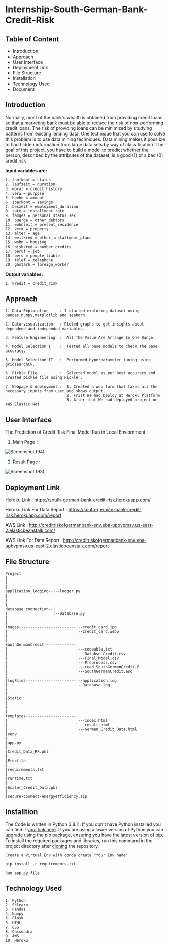 # Internship-South-German-Bank-Credit-Risk

## Table of Content
- Introduction
- Approach
- User Interface
- Deployment Link
- File Structure
- Installation
- Technology Used
- Document

## Introduction
Normally, most of the bank's wealth is obtained from providing credit loans so that a marketing bank must be able to reduce the risk of non-performing credit loans. The risk
of providing loans can be minimized by studying patterns from existing lending data. One technique that you can use to solve this problem is to use data mining techniques.
Data mining makes it possible to find hidden information from large data sets by way of classification. The goal of this project, you have to build a model to predict whether the person, described by the attributes of the dataset, is a good (1) or a bad (0) credit risk

**Input variables are:**
~~~
1. laufkont = status
2. laufzeit = duration
3. moral = credit_history
4. verw = purpose
5. hoehe = amount
6. sparkont = savings
7. beszeit = employment_duration
8. rate = installment_rate
9. famges = personal_status_sex
10. buerge = other_debtors
11. wohnzeit = present_residence
12. verm = property
13. alter = age
14. weitkred = other_installment_plans
15. wohn = housing
16. bishkred = number_credits
17. beruf = job
18. pers = people_liable
19. telef = telephone
20. gastarb = foreign_worker
~~~

**Output variables:**

`1. kredit = credit_risk`

## Approach
~~~
1. Data Exploration     : I started exploring dataset using pandas,numpy,matplotlib and seaborn. 

2. Data visualization   : Ploted graphs to get insights about dependend and independed variables. 

3. Feature Engineering  :  All The Value Are Arrange In One Range.

4. Model Selection I    :  Tested all base models to check the base accuracy.
                       
5. Model Selection II   :  Performed Hyperparameter tuning using gridsearchCV.

6. Pickle File          :  Selected model as per best accuracy and created pickle file using Pickle .

7. Webpage & deployment :  1. Created a web form that takes all the necessary inputs from user and shows output.
                           2. Frist We had Deploy at Heroku Platform
                           3. After that We had deployed project on AWS Elastic Net
~~~

## User Interface
The Prediction of Credit Risk Final Model Run in Local Enviornment

1. Main Page :

![Screenshot (94)](https://user-images.githubusercontent.com/62636740/139243173-98a35c5f-d7b8-4246-9287-0d9e4d2dd668.png)

2. Result Page :

![Screenshot (93)](https://user-images.githubusercontent.com/62636740/139243363-4c46d61b-8c29-4492-b766-311153d4b443.png)

## Deployment Link

Heroku Link : https://south-german-bank-credit-risk.herokuapp.com/

Heroku Link For Data Report : https://south-german-bank-credit-risk.herokuapp.com/report

AWS Link : http://creditriskofgermanbank-env.eba-upbvpmsv.us-east-2.elasticbeanstalk.com/

AWS Link For Data Report : http://creditriskofgermanbank-env.eba-upbvpmsv.us-east-2.elasticbeanstalk.com/report

## File Structure
~~~
Project
|
|
|
application_logging--|--logger.py
|
|
|
database_coonection--|
|                    |--Database.py
|                            
|
images-------------------------|--credit_card.jpg
|                              |--Credit_card.webp
|
|
SouthGermanCredit--------------|
|                              |---codeable.txt
|                              |---Databse Credit.csv
|                              |---Final_Model.csv
|                              |---Preprocess.csv
|                              |---read_SouthGermanCredit.R
|                              |---SouthGermanCredit.asc
|
|logFiles----------------------|--application.log
|                              |--Database.log
|
|
|Static
|
|
|
templates----------------------|  
|                              |---index.html
|                              |---result.html
|                              |---German_Credit_Data.html
|venv
|
|app.py
|
|Credit_Data_RF.pkl
|
|Procfile
|
|requirements.txt
|
|runtime.txt
|
|Scaler_Credit_Data.pkl
|
|secure-coonect-energyefficiency.zip
~~~

## Installtion
The Code is written in Python 3.8.11. If you don't have Python installed you can find it [your link here](https://www.python.org/downloads/). If you are using a lower version of Python you can upgrade using the pip package, ensuring you have the latest version of pip. To install the required packages and libraries, run this command in the project directory after [cloning](https://docs.github.com/en/github/creating-cloning-and-archiving-repositories/cloning-a-repository) the repository.

~~~
Create a Virtual Env with conda create "Your Env name"
~~~
~~~
pip install -r requirements.txt
~~~
~~~
Run app.py file
~~~

## Technology Used
~~~
1. Python
2. Sklearn
3. Pandas
4. Numpy
5. Flask
6. HTML
7. CSS
8. Cassendra
9. AWS
10. Heroku
~~~


